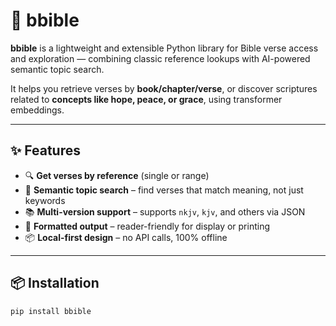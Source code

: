 # 📖 bbible

**bbible** is a lightweight and extensible Python library for Bible verse access and exploration — combining classic reference lookups with AI-powered semantic topic search.

It helps you retrieve verses by **book/chapter/verse**, or discover scriptures related to **concepts like hope, peace, or grace**, using transformer embeddings.

---

## ✨ Features

- 🔍 **Get verses by reference** (single or range)
- 🧠 **Semantic topic search** – find verses that match meaning, not just keywords
- 📚 **Multi-version support** – supports `nkjv`, `kjv`, and others via JSON
- 💬 **Formatted output** – reader-friendly for display or printing
- 📦 **Local-first design** – no API calls, 100% offline

---

## 📦 Installation

```bash
pip install bbible
